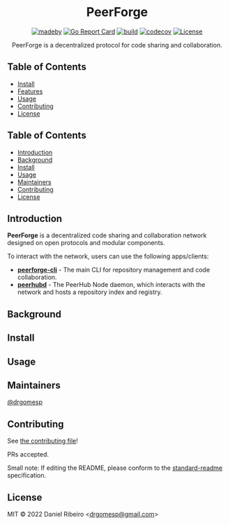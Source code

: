<h1 align="center"><bold>PeerForge</bold></h1>

<div align="center">

[![madeby](https://img.shields.io/badge/made%20by-%40drgomesp-blue)](https://github.com/drgomesp/)
[![Go Report Card](https://goreportcard.com/badge/github.com/drgomesp/peerforge)](https://goreportcard.com/report/github.com/drgomesp/peerforge)
[![build](https://img.shields.io/github/workflow/status/drgomesp/peerforge/Go%20Test/main)](https://github.com/drgomesp/peerforge/actions)
[![codecov](https://codecov.io/gh/drgomesp/peerforge/branch/main/graph/badge.svg?token=BRMFJRJV2X)](https://codecov.io/gh/drgomesp/peerforge)
[![License](https://img.shields.io/badge/license-MIT-blue.svg)](/LICENSE)

</div>

<p align="center">PeerForge is a decentralized protocol for code sharing and collaboration.</p>

## Table of Contents

- [Install](#install)
- [Features](#features)
- [Usage](#usage)
- [Contributing](#contributing)
- [License](#license)
## Table of Contents

- [Introduction](#introduction)
- [Background](#background)
- [Install](#install)
- [Usage](#usage)
- [Maintainers](#maintainers)
- [Contributing](#contributing)
- [License](#license)

## Introduction

**PeerForge** is a decentralized code sharing and collaboration network designed on
open protocols and modular components.

To interact with the network, users can use the following apps/clients:

- **[peerforge-cli]()** - The main CLI for repository management and code collaboration.
- **[peerhubd]()** - The PeerHub Node daemon, which interacts with the network and hosts a repository index and registry. 

## Background

## Install

## Usage

## Maintainers

[@drgomesp](https://github.com/drgomesp)

## Contributing

See [the contributing file](contributing.md)!

PRs accepted.

Small note: If editing the README, please conform to the 
[standard-readme](https://github.com/RichardLitt/standard-readme) specification.

## License

MIT © 2022 Daniel Ribeiro &lt;drgomesp@gmail.com&gt;